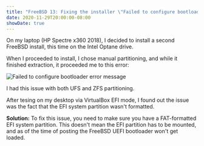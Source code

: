 ```yaml
---
title: "FreeBSD 13: Fixing the installer \"Failed to configure bootloader\" error with Manual Partitioning and UEFI"
date: 2020-11-29T20:00:00-08:00
showDate: true
---
```


On my laptop (HP Spectre x360 2018), I decided to install a second FreeBSD
install, this time on the Intel Optane drive.

When I proceeded to install, I chose manual partitioning, and while it finished
extraction, it proceeded me to this error:

![Failed to configure bootloader error message](/images/fbsd-bl.png)

I had this issue with both UFS and ZFS partitioning.

After tesing on my desktop via VirtualBox EFI mode, I found out the issue was
the fact that the EFI system partition wasn't formatted.

**Solution:** To fix this issue, you need to make sure you have a FAT-formatted
EFI system partition. This doesn't mean the EFI partition has to be mounted,
and as of the time of posting the FreeBSD UEFI bootloader won't get loaded.
